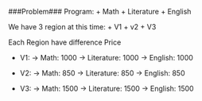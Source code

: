 ###Problem###
Program:
    + Math
    + Literature
    + English

We have 3 region at this time:
    + V1
    + v2
    + V3

Each Region have difference Price

+ V1:
-> Math: 1000
-> Literature: 1000
-> English: 1000

+ V2:
-> Math: 850
-> Literature: 850
-> English: 850

+ V3:
-> Math: 1500
-> Literature: 1500
-> English: 1500
